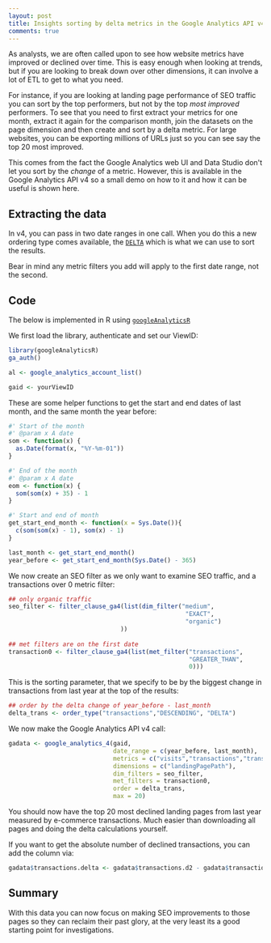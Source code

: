 ```yaml
---
layout: post
title: Insights sorting by delta metrics in the Google Analytics API v4
comments: true
---
```


As analysts, we are often called upon to see how website metrics have improved or declined over time.  This is easy enough when looking at trends, but if you are looking to break down over other dimensions, it can involve a lot of ETL to get to what you need.

For instance, if you are looking at landing page performance of SEO traffic you can sort by the top performers, but not by the top *most improved* performers.  To see that you need to first extract your metrics for one month, extract it again for the comparison month, join the datasets on the page dimension and then create and sort by a delta metric.  For large websites, you can be exporting millions of URLs just so you can see say the top 20 most improved. 

This comes from the fact the Google Analytics web UI and Data Studio don't let you sort by the *change* of a metric.  However, this is available in the Google Analytics API v4 so a small demo on how to it and how it can be useful is shown here.

## Extracting the data

In v4, you can pass in two date ranges in one call.  When you do this a new ordering type comes available, the [`DELTA`](https://developers.google.com/analytics/devguides/reporting/core/v4/basics#delta_ordering) which is what we can use to sort the results.

Bear in mind any metric filters you add will apply to the first date range, not the second.

## Code

The below is implemented in R using [`googleAnalyticsR`](http://code.markedmondson.me/googleAnalyticsR/)

We first load the library, authenticate and set our ViewID:

```r
library(googleAnalyticsR)
ga_auth()

al <- google_analytics_account_list()

gaid <- yourViewID
```

These are some helper functions to get the start and end dates of last month, and the same month the year before:

```r
#' Start of the month
#' @param x A date
som <- function(x) {
  as.Date(format(x, "%Y-%m-01"))
}

#' End of the month
#' @param x A date
eom <- function(x) {
  som(som(x) + 35) - 1
}

#' Start and end of month
get_start_end_month <- function(x = Sys.Date()){
  c(som(som(x) - 1), som(x) - 1)
}

last_month <- get_start_end_month()
year_before <- get_start_end_month(Sys.Date() - 365)
```

We now create an SEO filter as we only want to examine SEO traffic, and a transactions over 0 metric filter:

```r
## only organic traffic
seo_filter <- filter_clause_ga4(list(dim_filter("medium", 
                                                 "EXACT", 
                                                 "organic")
                               ))
                               
## met filters are on the first date
transaction0 <- filter_clause_ga4(list(met_filter("transactions", 
                                                  "GREATER_THAN", 
                                                  0)))
```

This is the sorting parameter, that we specify to be by the biggest change in transactions from last year at the top of the results:

```r
## order by the delta change of year_before - last_month
delta_trans <- order_type("transactions","DESCENDING", "DELTA")
```

We now make the Google Analytics API v4 call:

```r
gadata <- google_analytics_4(gaid,
                             date_range = c(year_before, last_month),
                             metrics = c("visits","transactions","transactionRevenue"),
                             dimensions = c("landingPagePath"),
                             dim_filters = seo_filter,
                             met_filters = transaction0,
                             order = delta_trans,
                             max = 20)
```

You should now have the top 20 most declined landing pages from last year measured by e-commerce transactions.  Much easier than downloading all pages and doing the delta calculations yourself.

If you want to get the absolute number of declined transactions, you can add the column via:

```r
gadata$transactions.delta <- gadata$transactions.d2 - gadata$transactions.d1
```

## Summary

With this data you can now focus on making SEO improvements to those pages so they can reclaim their past glory, at the very least its a good starting point for investigations. 



